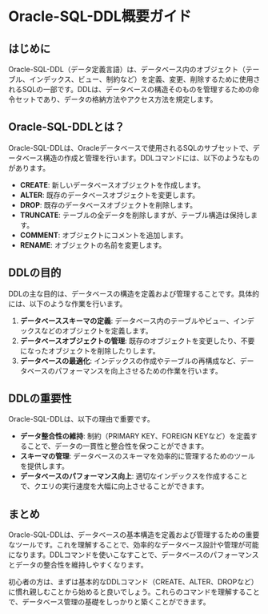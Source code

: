 # Oracle-SQL-DDL概要ガイド

## はじめに
Oracle-SQL-DDL（データ定義言語）は、データベース内のオブジェクト（テーブル、インデックス、ビュー、制約など）を定義、変更、削除するために使用されるSQLの一部です。DDLは、データベースの構造そのものを管理するための命令セットであり、データの格納方法やアクセス方法を規定します。

## Oracle-SQL-DDLとは？
Oracle-SQL-DDLは、Oracleデータベースで使用されるSQLのサブセットで、データベース構造の作成と管理を行います。DDLコマンドには、以下のようなものがあります。

- **CREATE**: 新しいデータベースオブジェクトを作成します。
- **ALTER**: 既存のデータベースオブジェクトを変更します。
- **DROP**: 既存のデータベースオブジェクトを削除します。
- **TRUNCATE**: テーブルの全データを削除しますが、テーブル構造は保持します。
- **COMMENT**: オブジェクトにコメントを追加します。
- **RENAME**: オブジェクトの名前を変更します。

## DDLの目的
DDLの主な目的は、データベースの構造を定義および管理することです。具体的には、以下のような作業を行います。

1. **データベーススキーマの定義**: データベース内のテーブルやビュー、インデックスなどのオブジェクトを定義します。
2. **データベースオブジェクトの管理**: 既存のオブジェクトを変更したり、不要になったオブジェクトを削除したりします。
3. **データベースの最適化**: インデックスの作成やテーブルの再構成など、データベースのパフォーマンスを向上させるための作業を行います。

## DDLの重要性
Oracle-SQL-DDLは、以下の理由で重要です。

- **データ整合性の維持**: 制約（PRIMARY KEY、FOREIGN KEYなど）を定義することで、データの一貫性と整合性を保つことができます。
- **スキーマの管理**: データベースのスキーマを効率的に管理するためのツールを提供します。
- **データベースのパフォーマンス向上**: 適切なインデックスを作成することで、クエリの実行速度を大幅に向上させることができます。

## まとめ
Oracle-SQL-DDLは、データベースの基本構造を定義および管理するための重要なツールです。これを理解することで、効率的なデータベース設計や管理が可能になります。DDLコマンドを使いこなすことで、データベースのパフォーマンスとデータの整合性を維持しやすくなります。

初心者の方は、まずは基本的なDDLコマンド（CREATE、ALTER、DROPなど）に慣れ親しむことから始めると良いでしょう。これらのコマンドを理解することで、データベース管理の基礎をしっかりと築くことができます。